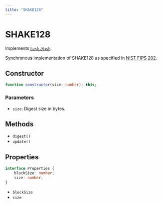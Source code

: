```yaml
---
title: "SHAKE128"
---
```


# SHAKE128

Implements [`hash.Hash`](/reference/hash/Hash).

Synchronous implementation of SHAKE128 as specified in [NIST FIPS 202](https://csrc.nist.gov/pubs/fips/202/final).

## Constructor

```ts
function constructor(size: number): this;
```

### Parameters

- `size`: Digest size in bytes.

## Methods

- `digest()`
- `update()`

## Properties

```ts
interface Properties {
	blockSize: number;
	size: number;
}
```

- `blockSize`
- `size`
